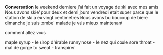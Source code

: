 **Conversation**
le weekend derniere j'ai fait un voyage de ski avec mes amis
Nous avons skie' pour deux et demi jours
vendredi etait super parce que le station de ski a eu vingt centimetres
Nous avons bu boucoup de biere
dimanche je suis tombe' malade
je vais mieux maintenant

comment allez vous

maple syrup - le sirop d'érable
runny nose - le nez qui coule
sore throat - mal de gorge
to sweat - transpirer
